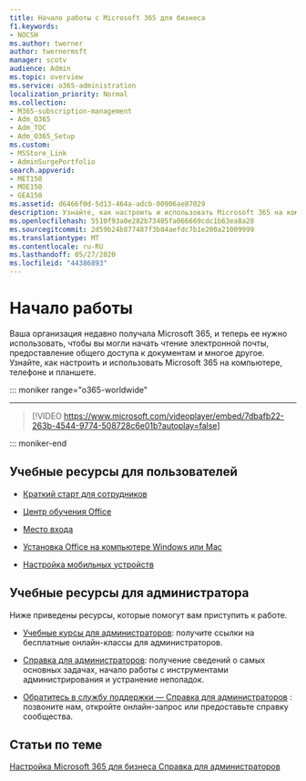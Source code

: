 ```yaml
---
title: Начало работы с Microsoft 365 для бизнеса
f1.keywords:
- NOCSH
ms.author: twerner
author: twernermsft
manager: scotv
audience: Admin
ms.topic: overview
ms.service: o365-administration
localization_priority: Normal
ms.collection:
- M365-subscription-management
- Adm_O365
- Adm_TOC
- Adm_O365_Setup
ms.custom:
- MSStore_Link
- AdminSurgePortfolio
search.appverid:
- MET150
- MOE150
- GEA150
ms.assetid: d6466f0d-5d13-464a-adcb-00906ae87029
description: Узнайте, как настроить и использовать Microsoft 365 на компьютере, телефоне и планшете.
ms.openlocfilehash: 5510f93a0e282b73405fa066669cdc1b63ea8a28
ms.sourcegitcommit: 2d59b24b877487f3b84aefdc7b1e200a21009999
ms.translationtype: MT
ms.contentlocale: ru-RU
ms.lasthandoff: 05/27/2020
ms.locfileid: "44386893"
---
```

# <a name="get-started"></a>Начало работы

Ваша организация недавно получала Microsoft 365, и теперь ее нужно использовать, чтобы вы могли начать чтение электронной почты, предоставление общего доступа к документам и многое другое. Узнайте, как настроить и использовать Microsoft 365 на компьютере, телефоне и планшете.
  
::: moniker range="o365-worldwide"

****

> [!VIDEO https://www.microsoft.com/videoplayer/embed/7dbafb22-263b-4544-9774-508728c6e01b?autoplay=false]
  
::: moniker-end

## <a name="training-resources-for-your-users"></a>Учебные ресурсы для пользователей


- [Краткий старт для сотрудников](https://support.office.com/article/b9700090-ce64-4046-ab92-ce8488a7bc0f.aspx)
    
- [Центр обучения Office](https://support.office.com/article/b8f02f81-ec85-4493-a39b-4c48e6bc4bfb.aspx)
    
- [Место входа](https://support.office.com/article/e9eb7d51-5430-4929-91ab-6157c5a050b4)
    
- [Установка Office на компьютере Windows или Mac](https://support.office.com/article/4414eaaf-0478-48be-9c42-23adc4716658.aspx)
    
- [Настройка мобильных устройств](https://support.office.com/article/7dabb6cb-0046-40b6-81fe-767e0b1f014f.aspx)
    
## <a name="training-resources-for-you-the-admin"></a>Учебные ресурсы для администратора

Ниже приведены ресурсы, которые помогут вам приступить к работе.
  
- [Учебные курсы для администраторов](https://support.office.com/article/e990f8ff-56d7-450e-ad9f-74ae8718ef09.aspx): получите ссылки на бесплатные онлайн-классы для администраторов.
    
- [Справка для администраторов](https://docs.microsoft.com/microsoft-365/admin/admin-home): получение сведений о самых основных задачах, начало работы с инструментами администрирования и устранение неполадок.
    
- [Обратитесь в службу поддержки — Справка для администраторов](../contact-support-for-business-products.md) : позвоните нам, откройте онлайн-запрос или предоставьте справку сообщества. 
    
## <a name="related-articles"></a>Статьи по теме

[Настройка Microsoft 365 для бизнеса Справка для администраторов](../setup/setup.md)

